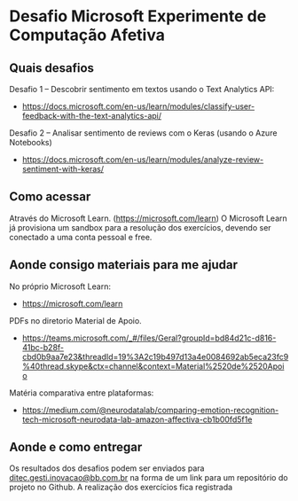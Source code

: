 # Desafio Microsoft Experimente de Computação Afetiva

## Quais desafios
Desafio 1 – Descobrir sentimento em textos usando o Text Analytics API:
- https://docs.microsoft.com/en-us/learn/modules/classify-user-feedback-with-the-text-analytics-api/

Desafio 2 – Analisar sentimento de reviews com o Keras (usando o Azure Notebooks)
- https://docs.microsoft.com/en-us/learn/modules/analyze-review-sentiment-with-keras/

## Como acessar
Através do Microsoft Learn. (https://microsoft.com/learn)
O Microsoft Learn já provisiona um sandbox para a resolução dos exercícios, devendo ser conectado a uma conta pessoal e free.

## Aonde consigo materiais para me ajudar
No próprio Microsoft Learn:
- https://microsoft.com/learn

PDFs no diretorio Material de Apoio.
- https://teams.microsoft.com/_#/files/Geral?groupId=bd84d21c-d816-41bc-b28f-cbd0b9aa7e23&threadId=19%3A2c19b497d13a4e0084692ab5eca23fc9%40thread.skype&ctx=channel&context=Material%2520de%2520Apoio

Matéria comparativa entre plataformas:
- https://medium.com/@neurodatalab/comparing-emotion-recognition-tech-microsoft-neurodata-lab-amazon-affectiva-cb1b00fd5f1e

## Aonde e como entregar
Os resultados dos desafios podem ser enviados para ditec.gesti.inovacao@bb.com.br na forma de um link para um repositório do projeto no Github. A realização dos exercícios fica registrada
